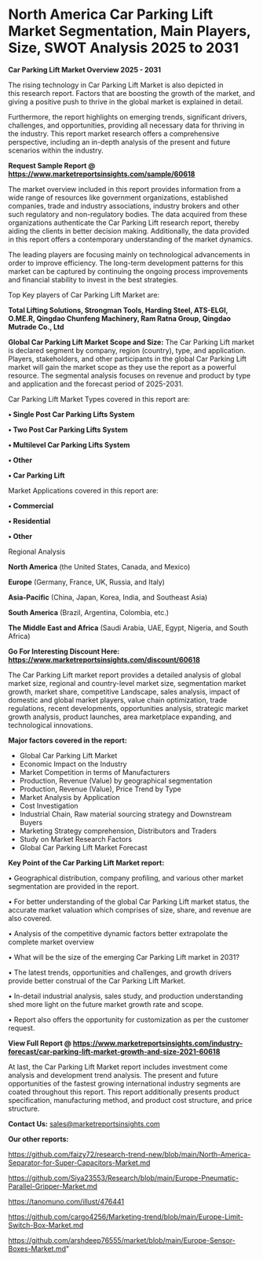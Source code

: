 # North America Car Parking Lift Market Segmentation, Main Players, Size, SWOT Analysis 2025 to 2031

<Strong> Car Parking Lift Market Overview 2025 - 2031</strong>

The rising technology in Car Parking Lift Market is also depicted in this research report. Factors that are boosting the growth of the market, and giving a positive push to thrive in the global market is explained in detail.

Furthermore, the report highlights on emerging trends, significant drivers, challenges, and opportunities, providing all necessary data for thriving in the industry. This report market research offers a comprehensive perspective, including an in-depth analysis of the present and future scenarios within the industry.

<strong>Request Sample Report @ <a href=https://www.marketreportsinsights.com/sample/60618>https://www.marketreportsinsights.com/sample/60618</a></strong>

The market overview included in this report provides information from a wide range of resources like government organizations, established companies, trade and industry associations, industry brokers and other such regulatory and non-regulatory bodies. The data acquired from these organizations authenticate the Car Parking Lift research report, thereby aiding the clients in better decision making. Additionally, the data provided in this report offers a contemporary understanding of the market dynamics.

The leading players are focusing mainly on technological advancements in order to improve efficiency. The long-term development patterns for this market can be captured by continuing the ongoing process improvements and financial stability to invest in the best strategies.

Top Key players of Car Parking Lift Market are:

<strong>Total Lifting Solutions, Strongman Tools, Harding Steel, ATS-ELGI, O.ME.R, Qingdao Chunfeng Machinery, Ram Ratna Group, Qingdao Mutrade Co., Ltd</strong>

<strong><b>Global Car Parking Lift Market Scope and Size:</b></strong>
The Car Parking Lift market is declared segment by company, region (country), type, and application. Players, stakeholders, and other participants in the global Car Parking Lift market will gain the market scope as they use the report as a powerful resource. The segmental analysis focuses on revenue and product by type and application and the forecast period of 2025-2031.

Car Parking Lift Market Types covered in this report are:

<strong>• Single Post Car Parking Lifts System

• Two Post Car Parking Lifts System

• Multilevel Car Parking Lifts System

• Other

• Car Parking Lift</strong>

Market Applications covered in this report are:

<strong>• Commercial

• Residential

• Other</strong> 

Regional Analysis

<strong>North America</strong> (the United States, Canada, and Mexico)

<strong>Europe</strong> (Germany, France, UK, Russia, and Italy)

<strong>Asia-Pacific</strong> (China, Japan, Korea, India, and Southeast Asia)

<strong>South America</strong> (Brazil, Argentina, Colombia, etc.)

<strong>The Middle East and Africa</strong> (Saudi Arabia, UAE, Egypt, Nigeria, and South Africa)

<strong>Go For Interesting Discount Here: <a href=https://www.marketreportsinsights.com/discount/60618>https://www.marketreportsinsights.com/discount/60618</a></strong>

The Car Parking Lift market report provides a detailed analysis of global market size, regional and country-level market size, segmentation market growth, market share, competitive Landscape, sales analysis, impact of domestic and global market players, value chain optimization, trade regulations, recent developments, opportunities analysis, strategic market growth analysis, product launches, area marketplace expanding, and technological innovations.

<strong><b>Major factors covered in the report:</b></strong>
<ul>
  <li>Global Car Parking Lift Market </li>
  <li>Economic Impact on the Industry</li>
  <li>Market Competition in terms of Manufacturers</li>
  <li>Production, Revenue (Value) by geographical segmentation</li>
  <li>Production, Revenue (Value), Price Trend by Type</li>
  <li>Market Analysis by Application</li>
  <li>Cost Investigation</li>
  <li>Industrial Chain, Raw material sourcing strategy and Downstream Buyers</li>
  <li>Marketing Strategy comprehension, Distributors and Traders</li>
  <li>Study on Market Research Factors</li>
  <li>Global Car Parking Lift Market Forecast</li>
</ul>

<strong><b>Key Point of the Car Parking Lift Market report:</b></strong>

• Geographical distribution, company profiling, and various other market segmentation are provided in the report.

• For better understanding of the global Car Parking Lift market status, the accurate market valuation which comprises of size, share, and revenue are also covered.

• Analysis of the competitive dynamic factors better extrapolate the complete market overview

• What will be the size of the emerging Car Parking Lift market in 2031?

• The latest trends, opportunities and challenges, and growth drivers provide better construal of the Car Parking Lift Market.

• In-detail industrial analysis, sales study, and production understanding shed more light on the future market growth rate and scope.

• Report also offers the opportunity for customization as per the customer request.

<strong><b>View Full Report @ <a href=https://www.marketreportsinsights.com/industry-forecast/car-parking-lift-market-growth-and-size-2021-60618>https://www.marketreportsinsights.com/industry-forecast/car-parking-lift-market-growth-and-size-2021-60618</a></b></strong>


At last, the Car Parking Lift Market report includes investment come analysis and development trend analysis. The present and future opportunities of the fastest growing international industry segments are coated throughout this report. This report additionally presents product specification, manufacturing method, and product cost structure, and price structure.

<strong>Contact Us:</strong>
sales@marketreportsinsights.com

<strong>Our other reports:</strong>

<a href=https://github.com/faizy72/research-trend-new/blob/main/North-America-Separator-for-Super-Capacitors-Market.md>https://github.com/faizy72/research-trend-new/blob/main/North-America-Separator-for-Super-Capacitors-Market.md</a>

<a href=https://github.com/Siya23553/Research/blob/main/Europe-Pneumatic-Parallel-Gripper-Market.md>https://github.com/Siya23553/Research/blob/main/Europe-Pneumatic-Parallel-Gripper-Market.md</a>

<a href=https://tanomuno.com/illust/476441>https://tanomuno.com/illust/476441</a>

<a href=https://github.com/cargo4256/Marketing-trend/blob/main/Europe-Limit-Switch-Box-Market.md>https://github.com/cargo4256/Marketing-trend/blob/main/Europe-Limit-Switch-Box-Market.md</a>

<a href=https://github.com/arshdeep76555/market/blob/main/Europe-Sensor-Boxes-Market.md>https://github.com/arshdeep76555/market/blob/main/Europe-Sensor-Boxes-Market.md</a>"
